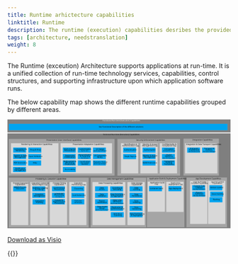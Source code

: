 ```yaml
---
title: Runtime arhictecture capabilities
linktitle: Runtime
description: The runtime (execution) capabilities desribes the provided capabilites by the architecture components at runtime.
tags: [architecture, needstranslation]
weight: 8
---
```


The Runtime (exceution) Architecture supports applications at run-time. 
It is a unified collection of run-time technology services, capabilities, control structures, and supporting infrastructure upon which application software runs.  

The below capability map shows the different runtime capabilities grouped by different areas. 

![Runtime capability map](runtime_capabilities.svg "Runtime capability map")

[Download as Visio](runtime_capabilities.vsdx)

{{<children />}}
